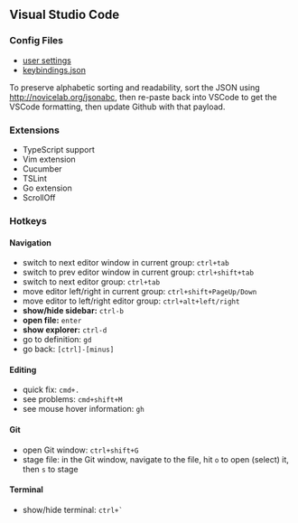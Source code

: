 ## Visual Studio Code

### Config Files

- [user settings](user-settings.json)
- [keybindings.json](keybindings.json)

To preserve alphabetic sorting and readability, 
sort the JSON using http://novicelab.org/jsonabc, 
then re-paste back into VSCode to get the VSCode formatting, 
then update Github with that payload.

### Extensions

- TypeScript support
- Vim extension
- Cucumber 
- TSLint 
- Go extension
- ScrollOff


### Hotkeys

#### Navigation

- switch to next editor window in current group: `ctrl+tab`
- switch to prev editor window in current group: `ctrl+shift+tab`
- switch to next editor group: `ctrl+tab`
- move editor left/right in current group: `ctrl+shift+PageUp/Down`
- move editor to left/right editor group: `ctrl+alt+left/right`
- **show/hide sidebar:** `ctrl-b`
- **open file:** `enter`
- **show explorer:** `ctrl-d`
- go to definition: `gd`
- go back: `[ctrl]-[minus]`


#### Editing

- quick fix: `cmd+.`
- see problems: `cmd+shift+M`
- see mouse hover information: `gh`


#### Git

- open Git window: `ctrl+shift+G`
- stage file: in the Git window, navigate to the file, hit `o` to open (select) it, then `s` to stage


#### Terminal

- show/hide terminal: ```ctrl+` ```
